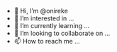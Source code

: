 - 👋 Hi, I’m @onireke
- 👀 I’m interested in ...
- 🌱 I’m currently learning ...
- 💞️ I’m looking to collaborate on ...
- 📫 How to reach me ...

<!---
onireke/onireke is a ✨ special ✨ repository because its `README.md` (this file) appears on your GitHub profile.
You can click the Preview link to take a look at your changes.
--->
